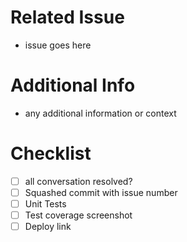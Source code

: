 # Related Issue
- issue goes here

# Additional Info
- any additional information or context

# Checklist 
- [ ] all conversation resolved?
- [ ] Squashed commit with issue number
- [ ] Unit Tests
- [ ] Test coverage screenshot
- [ ] Deploy link

